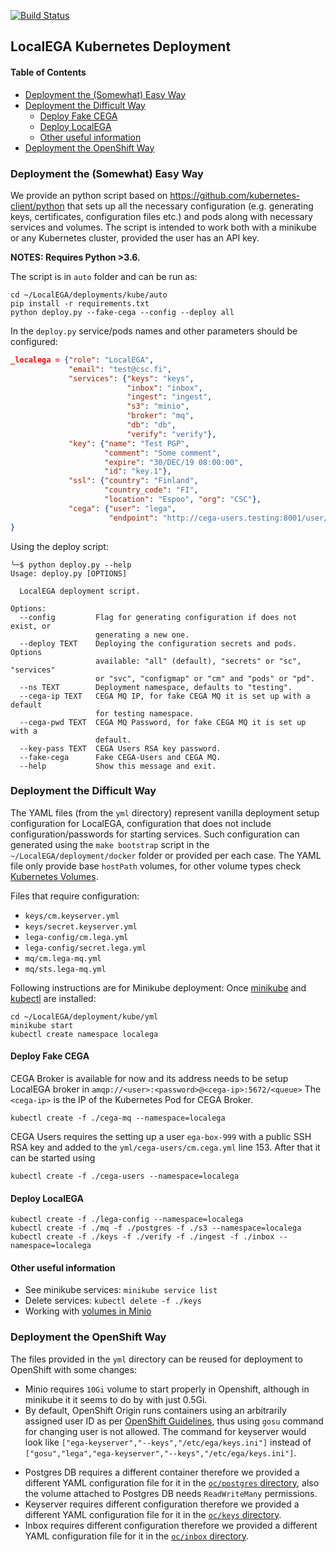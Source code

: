 [![Build Status](https://travis-ci.org/NBISweden/LocalEGA-deploy-k8s.svg?branch=master)](https://travis-ci.org/NBISweden/LocalEGA-deploy-k8s)

## LocalEGA Kubernetes Deployment

#### Table of Contents

- [Deployment the (Somewhat) Easy Way](#deployment-the-somewhat-easy-way)
- [Deployment the Difficult Way](#deployment-the-difficult-way)
	- [Deploy Fake CEGA](#deploy-fake-cega)
	- [Deploy LocalEGA](#deploy-localega)
	- [Other useful information](#other-useful-information)
- [Deployment the OpenShift Way](#deployment-the-openshift-way)


### Deployment the (Somewhat) Easy Way

We provide an python script based on https://github.com/kubernetes-client/python that sets up all the necessary configuration (e.g. generating keys, certificates, configuration files etc.) and pods along with necessary services and volumes.
The script is intended to work both with a minikube or any Kubernetes cluster, provided the user has an API key.

**NOTES: Requires Python >3.6.**

The script is in `auto` folder and can be run as:
```
cd ~/LocalEGA/deployments/kube/auto
pip install -r requirements.txt
python deploy.py --fake-cega --config --deploy all
```

In the `deploy.py` service/pods names and other parameters should be configured:
```json
_localega = {"role": "LocalEGA",
             "email": "test@csc.fi",
             "services": {"keys": "keys",
                          "inbox": "inbox",
                          "ingest": "ingest",
                          "s3": "minio",
                          "broker": "mq",
                          "db": "db",
                          "verify": "verify"},
             "key": {"name": "Test PGP",
                     "comment": "Some comment",
                     "expire": "30/DEC/19 08:00:00",
                     "id": "key.1"},
             "ssl": {"country": "Finland",
                     "country_code": "FI",
                     "location": "Espoo", "org": "CSC"},
             "cega": {"user": "lega",
                      "endpoint": "http://cega-users.testing:8001/user/"}
}
```

Using the deploy script:
```
╰─$ python deploy.py --help
Usage: deploy.py [OPTIONS]

  LocalEGA deployment script.

Options:
  --config         Flag for generating configuration if does not exist, or
                   generating a new one.
  --deploy TEXT    Deploying the configuration secrets and pods. Options
                   available: "all" (default), "secrets" or "sc", "services"
                   or "svc", "configmap" or "cm" and "pods" or "pd".
  --ns TEXT        Deployment namespace, defaults to "testing".
  --cega-ip TEXT   CEGA MQ IP, for fake CEGA MQ it is set up with a default
                   for testing namespace.
  --cega-pwd TEXT  CEGA MQ Password, for fake CEGA MQ it is set up with a
                   default.
  --key-pass TEXT  CEGA Users RSA key password.
  --fake-cega      Fake CEGA-Users and CEGA MQ.
  --help           Show this message and exit.
```

### Deployment the Difficult Way

The YAML files (from the `yml` directory) represent vanilla deployment setup configuration for LocalEGA, configuration that does not include configuration/passwords for starting services. Such configuration can generated using the `make bootstrap` script in the `~/LocalEGA/deployment/docker` folder or provided per each case. The YAML file only provide base `hostPath` volumes, for other volume types check [Kubernetes Volumes](https://kubernetes.io/docs/concepts/storage/volumes/).

Files that require configuration:
* `keys/cm.keyserver.yml`
* `keys/secret.keyserver.yml`
* `lega-config/cm.lega.yml`
* `lega-config/secret.lega.yml`
* `mq/cm.lega-mq.yml`
* `mq/sts.lega-mq.yml`

Following instructions are for Minikube deployment:
Once [minikube](https://kubernetes.io/docs/tasks/tools/install-minikube/) and [kubectl](https://kubernetes.io/docs/tasks/tools/install-kubectl/) are installed:

```
cd ~/LocalEGA/deployment/kube/yml
minikube start
kubectl create namespace localega
```
#### Deploy Fake CEGA

CEGA Broker is available for now and its address needs to be setup LocalEGA broker in `amqp://<user>:<password>@<cega-ip>:5672/<queue>`
The `<cega-ip>` is the IP of the Kubernetes Pod for CEGA Broker.
```
kubectl create -f ./cega-mq --namespace=localega
```
CEGA Users requires the setting up a user `ega-box-999` with a public SSH RSA key and added to the `yml/cega-users/cm.cega.yml` line 153.
After that it can be started using

```
kubectl create -f ./cega-users --namespace=localega
```

####  Deploy LocalEGA
```
kubectl create -f ./lega-config --namespace=localega
kubectl create -f ./mq -f ./postgres -f ./s3 --namespace=localega
kubectl create -f ./keys -f ./verify -f ./ingest -f ./inbox --namespace=localega
```

#### Other useful information

* See minikube services: `minikube service list`
* Delete services: `kubectl delete -f ./keys`
* Working with [volumes in Minio](https://vmware.github.io/vsphere-storage-for-kubernetes/documentation/minio.html)

### Deployment the OpenShift Way

The files provided in the `yml` directory can be reused for deployment to OpenShift with some changes:
- Minio requires `10Gi` volume to start properly in Openshift, although in minikube it it seems to do by with just 0.5Gi.
- By default, OpenShift Origin runs containers using an arbitrarily assigned user ID as per [OpenShift Guidelines](https://docs.openshift.org/latest/creating_images/guidelines.html#openshift-specific-guidelines), thus using `gosu` command for changing user is not allowed. The command for keyserver would look like `["ega-keyserver","--keys","/etc/ega/keys.ini"]` instead of `["gosu","lega","ega-keyserver","--keys","/etc/ega/keys.ini"]`.

* Postgres DB requires a different container therefore we provided a different YAML configuration file for it in the [`oc/postgres` directory](oc/postgres), also the volume attached to Postgres DB needs `ReadWriteMany` permissions.
* Keyserver requires different configuration therefore we provided a different YAML configuration file for it in the [`oc/keys` directory](oc/keys).
* Inbox requires different configuration therefore we provided a different YAML configuration file for it in the [`oc/inbox` directory](oc/inbox).
